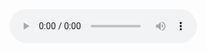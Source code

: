 <div class="music-sample">
<audio controls>
    <source src="../music/Tales Of The Road.mp3" type="audio/mpeg">
</audio>
</div>